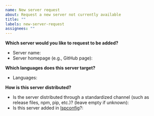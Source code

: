 ```yaml
---
name: New server request
about: Request a new server not currently available
title: ""
labels: new-server-request
assignees: ""
---
```


<!-- For questions, refer to https://github.com/williamboman/nvim-lsp-installer/discussions. -->

**Which server would you like to request to be added?**

-   Server name:
-   Server homepage (e.g., GitHub page):

**Which languages does this server target?**

-   Languages:

**How is this server distributed?**

-   Is the server distributed through a standardized channel (such as release files, npm, pip, etc.)? (leave empty if unknown):
-   Is this server added in [lspconfig](https://github.com/neovim/nvim-lspconfig)?:
